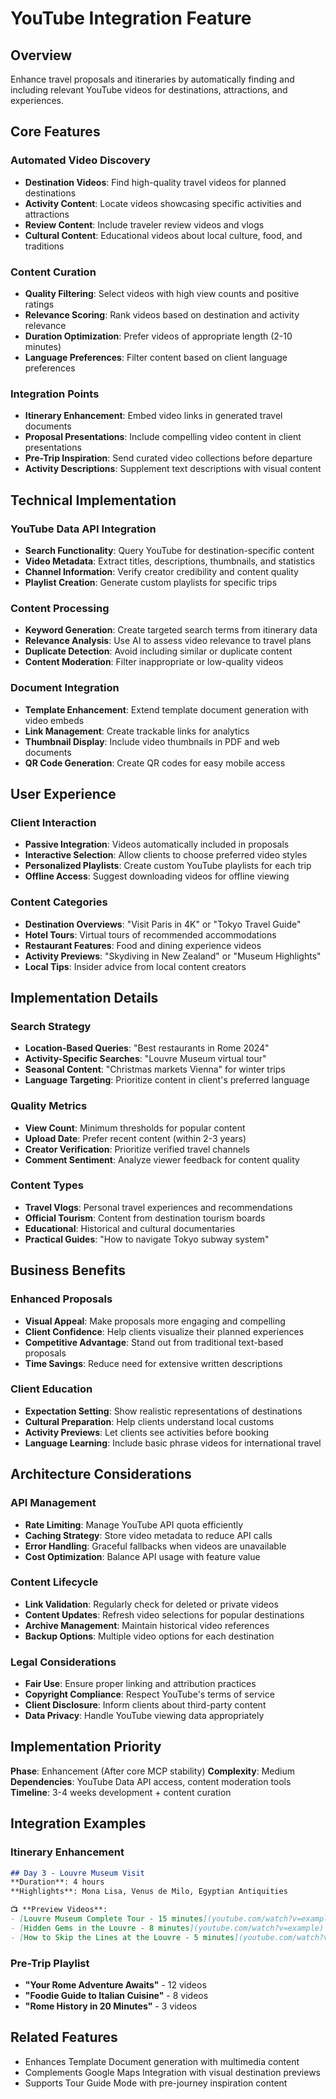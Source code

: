 # YouTube Integration Feature

## Overview
Enhance travel proposals and itineraries by automatically finding and including relevant YouTube videos for destinations, attractions, and experiences.

## Core Features

### Automated Video Discovery
- **Destination Videos**: Find high-quality travel videos for planned destinations
- **Activity Content**: Locate videos showcasing specific activities and attractions
- **Review Content**: Include traveler review videos and vlogs
- **Cultural Content**: Educational videos about local culture, food, and traditions

### Content Curation
- **Quality Filtering**: Select videos with high view counts and positive ratings
- **Relevance Scoring**: Rank videos based on destination and activity relevance
- **Duration Optimization**: Prefer videos of appropriate length (2-10 minutes)
- **Language Preferences**: Filter content based on client language preferences

### Integration Points
- **Itinerary Enhancement**: Embed video links in generated travel documents
- **Proposal Presentations**: Include compelling video content in client presentations
- **Pre-Trip Inspiration**: Send curated video collections before departure
- **Activity Descriptions**: Supplement text descriptions with visual content

## Technical Implementation

### YouTube Data API Integration
- **Search Functionality**: Query YouTube for destination-specific content
- **Video Metadata**: Extract titles, descriptions, thumbnails, and statistics
- **Channel Information**: Verify creator credibility and content quality
- **Playlist Creation**: Generate custom playlists for specific trips

### Content Processing
- **Keyword Generation**: Create targeted search terms from itinerary data
- **Relevance Analysis**: Use AI to assess video relevance to travel plans
- **Duplicate Detection**: Avoid including similar or duplicate content
- **Content Moderation**: Filter inappropriate or low-quality videos

### Document Integration
- **Template Enhancement**: Extend template document generation with video embeds
- **Link Management**: Create trackable links for analytics
- **Thumbnail Display**: Include video thumbnails in PDF and web documents
- **QR Code Generation**: Create QR codes for easy mobile access

## User Experience

### Client Interaction
- **Passive Integration**: Videos automatically included in proposals
- **Interactive Selection**: Allow clients to choose preferred video styles
- **Personalized Playlists**: Create custom YouTube playlists for each trip
- **Offline Access**: Suggest downloading videos for offline viewing

### Content Categories
- **Destination Overviews**: "Visit Paris in 4K" or "Tokyo Travel Guide"
- **Hotel Tours**: Virtual tours of recommended accommodations
- **Restaurant Features**: Food and dining experience videos
- **Activity Previews**: "Skydiving in New Zealand" or "Museum Highlights"
- **Local Tips**: Insider advice from local content creators

## Implementation Details

### Search Strategy
- **Location-Based Queries**: "Best restaurants in Rome 2024"
- **Activity-Specific Searches**: "Louvre Museum virtual tour"
- **Seasonal Content**: "Christmas markets Vienna" for winter trips
- **Language Targeting**: Prioritize content in client's preferred language

### Quality Metrics
- **View Count**: Minimum thresholds for popular content
- **Upload Date**: Prefer recent content (within 2-3 years)
- **Creator Verification**: Prioritize verified travel channels
- **Comment Sentiment**: Analyze viewer feedback for content quality

### Content Types
- **Travel Vlogs**: Personal travel experiences and recommendations
- **Official Tourism**: Content from destination tourism boards
- **Educational**: Historical and cultural documentaries
- **Practical Guides**: "How to navigate Tokyo subway system"

## Business Benefits

### Enhanced Proposals
- **Visual Appeal**: Make proposals more engaging and compelling
- **Client Confidence**: Help clients visualize their planned experiences
- **Competitive Advantage**: Stand out from traditional text-based proposals
- **Time Savings**: Reduce need for extensive written descriptions

### Client Education
- **Expectation Setting**: Show realistic representations of destinations
- **Cultural Preparation**: Help clients understand local customs
- **Activity Previews**: Let clients see activities before booking
- **Language Learning**: Include basic phrase videos for international travel

## Architecture Considerations

### API Management
- **Rate Limiting**: Manage YouTube API quota efficiently
- **Caching Strategy**: Store video metadata to reduce API calls
- **Error Handling**: Graceful fallbacks when videos are unavailable
- **Cost Optimization**: Balance API usage with feature value

### Content Lifecycle
- **Link Validation**: Regularly check for deleted or private videos
- **Content Updates**: Refresh video selections for popular destinations
- **Archive Management**: Maintain historical video references
- **Backup Options**: Multiple video options for each destination

### Legal Considerations
- **Fair Use**: Ensure proper linking and attribution practices
- **Copyright Compliance**: Respect YouTube's terms of service
- **Client Disclosure**: Inform clients about third-party content
- **Data Privacy**: Handle YouTube viewing data appropriately

## Implementation Priority
**Phase**: Enhancement (After core MCP stability)
**Complexity**: Medium
**Dependencies**: YouTube Data API access, content moderation tools
**Timeline**: 3-4 weeks development + content curation

## Integration Examples

### Itinerary Enhancement
```markdown
## Day 3 - Louvre Museum Visit
**Duration**: 4 hours
**Highlights**: Mona Lisa, Venus de Milo, Egyptian Antiquities

📺 **Preview Videos**:
- [Louvre Museum Complete Tour - 15 minutes](youtube.com/watch?v=example)
- [Hidden Gems in the Louvre - 8 minutes](youtube.com/watch?v=example)
- [How to Skip the Lines at the Louvre - 5 minutes](youtube.com/watch?v=example)
```

### Pre-Trip Playlist
- **"Your Rome Adventure Awaits"** - 12 videos
- **"Foodie Guide to Italian Cuisine"** - 8 videos  
- **"Rome History in 20 Minutes"** - 3 videos

## Related Features
- Enhances Template Document generation with multimedia content
- Complements Google Maps Integration with visual destination previews
- Supports Tour Guide Mode with pre-journey inspiration content